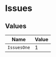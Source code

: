 # Issues


## Values

| Name        | Value       |
| ----------- | ----------- |
| `IssuesOne` | 1           |